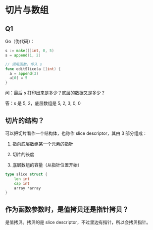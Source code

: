 # 切片与数组

## Q1

Go（伪代码）：

```go
s := make([]int, 0, 5)
s = append(1, 2)

// 调用函数，传入 s
func editSlice(a []int) {
  a = append(3)
  a[0] = 5
}
```

问：最后 s 打印出来是多少？底层的数据又是多少？

答：s 是 5, 2，底层数组是 5, 2, 3, 0, 0

## 切片的结构？

可以把切片看作一个结构体，也称作 slice descriptor，其由 3 部分组成：

1. 指向底层数组某一个元素的指针

2. 切片的长度

3. 底层数组的容量（从指针位置开始）

```go
type slice struct {
    len int
    cap int
    array *array
}
```

## 作为函数参数时，是值拷贝还是指针拷贝？

是值拷贝。拷贝的是 slice descriptor，不过里边有指针，所以会拷贝指针。